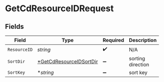 # GetCdResourceIDRequest


## Fields

| Field                                                                        | Type                                                                         | Required                                                                     | Description                                                                  |
| ---------------------------------------------------------------------------- | ---------------------------------------------------------------------------- | ---------------------------------------------------------------------------- | ---------------------------------------------------------------------------- |
| `ResourceID`                                                                 | *string*                                                                     | :heavy_check_mark:                                                           | N/A                                                                          |
| `SortDir`                                                                    | [*GetCdResourceIDSortDir](../../models/operations/getcdresourceidsortdir.md) | :heavy_minus_sign:                                                           | sorting direction                                                            |
| `SortKey`                                                                    | **string*                                                                    | :heavy_minus_sign:                                                           | sort key                                                                     |